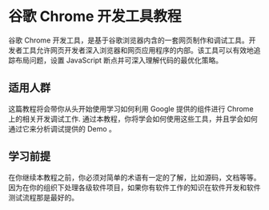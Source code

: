 
# 谷歌 Chrome 开发工具教程

谷歌 Chrome 开发工具，是基于谷歌浏览器内含的一套网页制作和调试工具。开发者工具允许网页开发者深入浏览器和网页应用程序的内部。该工具可以有效地追踪布局问题，设置 JavaScript 断点并可深入理解代码的最优化策略。  

## 适用人群

这篇教程将会带你从头开始使用学习如何利用 Google 提供的组件进行 Chrome 上的相关开发调试工作. 通过本教程，你将学会如何使用这些工具，并且学会如何通过它来分析调试提供的 Demo 。

## 学习前提

在你继续本教程之前，你必须对简单的术语有一定的了解，比如源码，文档等等。因为在你的组织下处理各级软件项目，如果你有软件工作的知识在软件开发和软件测试流程那是最好的。


